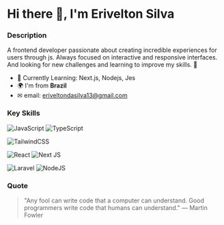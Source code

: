 # Hi there 👋, I'm Erivelton Silva

### Description

A frontend developer passionate about creating incredible experiences for users through js. Always focused on interactive and responsive interfaces. And looking for new challenges and learning to improve my skills. 🚀 

- 🌱 Currently Learning: Next.js, Nodejs, Jes
- 🌍 I'm from **Brazil**
- ✉ email: eriveltondasilva13@gmail.com


### Key Skills
![JavaScript](https://img.shields.io/badge/javascript-%23323330.svg?style=for-the-badge&logo=javascript&logoColor=%23F7DF1E)
![TypeScript](https://img.shields.io/badge/typescript-%23007ACC.svg?style=for-the-badge&logo=typescript&logoColor=white)

![TailwindCSS](https://img.shields.io/badge/tailwindcss-%2338B2AC.svg?style=for-the-badge&logo=tailwind-css&logoColor=white)

![React](https://img.shields.io/badge/react-%2320232a.svg?style=for-the-badge&logo=react&logoColor=%2361DAFB)
![Next JS](https://img.shields.io/badge/Next-black?style=for-the-badge&logo=next.js&logoColor=white)

![Laravel](https://img.shields.io/badge/laravel-%23FF2D20.svg?style=for-the-badge&logo=laravel&logoColor=white)
![NodeJS](https://img.shields.io/badge/node.js-6DA55F?style=for-the-badge&logo=node.js&logoColor=white)


### Quote

> "Any fool can write code that a computer can understand. Good programmers write code that humans can understand."
> ― Martin Fowler
